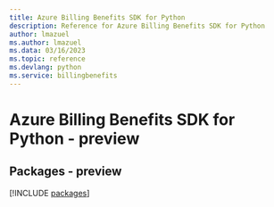 ```yaml
---
title: Azure Billing Benefits SDK for Python
description: Reference for Azure Billing Benefits SDK for Python
author: lmazuel
ms.author: lmazuel
ms.data: 03/16/2023
ms.topic: reference
ms.devlang: python
ms.service: billingbenefits
---
```

# Azure Billing Benefits SDK for Python - preview
## Packages - preview
[!INCLUDE [packages](billing-benefits-index.md)]